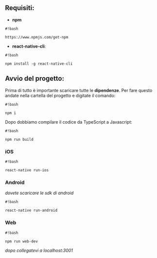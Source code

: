 ## Requisiti: ##

* **npm**

```
#!bash

https://www.npmjs.com/get-npm
```


* **react-native-cli**: 
```
#!bash

npm install -g react-native-cli
```


## Avvio del progetto: ##

Prima di tutto è importante scaricare tutte le **dipendenze**. Per fare questo andate nella cartella del progetto e digitate il comando:

```
#!bash

npm i
```

Dopo dobbiamo compilare il codice da TypeScript a Javascript:
```
#!bash

npm run build
```



### iOS ###

```
#!bash

react-native run-ios
```
### Android ###
*dovete scaricare le sdk di android*


```
#!bash

react-native run-android
```


### Web ###

```
#!bash

npm run web-dev
```

*dopo collegatevi a localhost:3001*